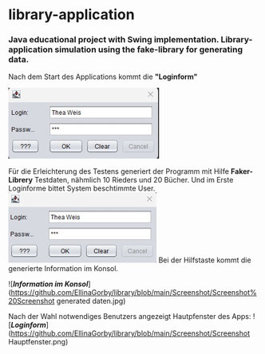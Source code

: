 # library-application
### Java educational project with Swing implementation. Library-application simulation using the fake-library for generating data.

Nach dem Start des Applications kommt die __"Loginform"__ 

![___Loginform___](https://github.com/EllinaGorby/library/blob/main/Screenshot/Screenshot%20Login0.jpg)

Für die Erleichterung des Testens generiert der Programm mit Hilfe __Faker-Librery__ Testdaten, nähmlich 10 Rieders und 20 Bücher. Und im Erste Loginforme bittet System beschtimmte User.
![Hilfstaste](https://github.com/EllinaGorby/library/blob/main/Screenshot/Screenshot%20Login1.jpg)
Bei der Hilfstaste kommt die generierte Information im Konsol. 

![___Information im Konsol___](https://github.com/EllinaGorby/library/blob/main/Screenshot/Screenshot%20Screenshot generated daten.jpg)

Nach der Wahl notwendiges Benutzers angezeigt Hautpfenster des Apps:
![___Loginform___](https://github.com/EllinaGorby/library/blob/main/Screenshot/Screenshot Hauptfenster.png)



